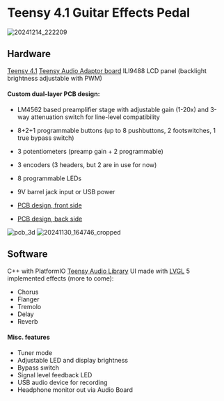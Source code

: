 # Teensy 4.1 Guitar Effects Pedal
![20241214_222209](https://github.com/user-attachments/assets/0a60ef59-d743-497a-87c2-4d041d2b118e)

## Hardware
[Teensy 4.1](https://www.pjrc.com/store/teensy41.html)
[Teensy Audio Adaptor board](https://www.pjrc.com/store/teensy3_audio.html)
ILI9488 LCD panel (backlight brightness adjustable with PWM)

#### Custom dual-layer PCB design:
- LM4562 based preamplifier stage with adjustable gain (1-20x) and 3-way attenuation switch for line-level compatibility
- 8+2+1 programmable buttons (up to 8 pushbuttons, 2 footswitches, 1 true bypass switch)
- 3 potentiometers (preamp gain + 2 programmable)
- 3 encoders (3 headers, but 2 are in use for now)
- 8 programmable LEDs
- 9V barrel jack input or USB power

- [PCB design, front side](https://github.com/user-attachments/files/19494445/pcb_front.pdf)
- [PCB design, back side](https://github.com/user-attachments/files/19494519/pcb_back.pdf)

![pcb_3d](https://github.com/user-attachments/assets/49988ae7-5a76-4c8e-84f6-c427fbfa914a)
![20241130_164746_cropped](https://github.com/user-attachments/assets/5694d958-2f48-4fdd-ab0e-5ff6980f60da)

## Software

C++ with PlatformIO
[Teensy Audio Library](https://github.com/PaulStoffregen/Audio)
UI made with [LVGL](https://lvgl.io)
5 implemented effects (more to come):
- Chorus
- Flanger
- Tremolo
- Delay
- Reverb

#### Misc. features
- Tuner mode
- Adjustable LED and display brightness
- Bypass switch
- Signal level feedback LED
- USB audio device for recording
- Headphone monitor out via Audio Board